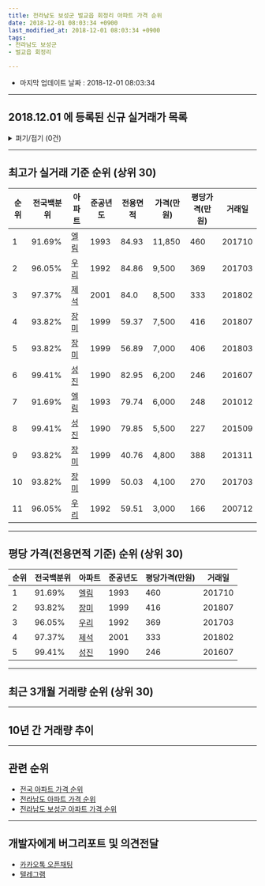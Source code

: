 ```yaml
---
title: 전라남도 보성군 벌교읍 회정리 아파트 가격 순위
date: 2018-12-01 08:03:34 +0900
last_modified_at: 2018-12-01 08:03:34 +0900
tags:
- 전라남도 보성군
- 벌교읍 회정리

---
```


* 마지막 업데이트 날짜 : 2018-12-01 08:03:34

---

## 2018.12.01 에 등록된 신규 실거래가 목록

<details>
<summary>펴기/접기 (0건)</summary>
<div markdown="1">

|아파트|전국백분위|준공년도|전용면적|가격(만원)|평당가격(만원)|거래일|
|---|---|---|---|---|---|---|
|없음|||||||


</div>
</details>

---

## 최고가 실거래 기준 순위 (상위 30)


|순위|전국백분위|아파트|준공년도|전용면적|가격(만원)|평당가격(만원)|거래일|
|---|---|---|---|---|---|---|---|
|1|91.69%|[엘림](https://search.naver.com/search.naver?query=%EC%A0%84%EB%9D%BC%EB%82%A8%EB%8F%84+%EB%B3%B4%EC%84%B1%EA%B5%B0+%EB%B2%8C%EA%B5%90%EC%9D%8D+%ED%9A%8C%EC%A0%95%EB%A6%AC+%EC%97%98%EB%A6%BC)|1993|84.93|11,850|460|201710|
|2|96.05%|[우리](https://search.naver.com/search.naver?query=%EC%A0%84%EB%9D%BC%EB%82%A8%EB%8F%84+%EB%B3%B4%EC%84%B1%EA%B5%B0+%EB%B2%8C%EA%B5%90%EC%9D%8D+%ED%9A%8C%EC%A0%95%EB%A6%AC+%EC%9A%B0%EB%A6%AC)|1992|84.86|9,500|369|201703|
|3|97.37%|[제석](https://search.naver.com/search.naver?query=%EC%A0%84%EB%9D%BC%EB%82%A8%EB%8F%84+%EB%B3%B4%EC%84%B1%EA%B5%B0+%EB%B2%8C%EA%B5%90%EC%9D%8D+%ED%9A%8C%EC%A0%95%EB%A6%AC+%EC%A0%9C%EC%84%9D)|2001|84.0|8,500|333|201802|
|4|93.82%|[장미](https://search.naver.com/search.naver?query=%EC%A0%84%EB%9D%BC%EB%82%A8%EB%8F%84+%EB%B3%B4%EC%84%B1%EA%B5%B0+%EB%B2%8C%EA%B5%90%EC%9D%8D+%ED%9A%8C%EC%A0%95%EB%A6%AC+%EC%9E%A5%EB%AF%B8)|1999|59.37|7,500|416|201807|
|5|93.82%|[장미](https://search.naver.com/search.naver?query=%EC%A0%84%EB%9D%BC%EB%82%A8%EB%8F%84+%EB%B3%B4%EC%84%B1%EA%B5%B0+%EB%B2%8C%EA%B5%90%EC%9D%8D+%ED%9A%8C%EC%A0%95%EB%A6%AC+%EC%9E%A5%EB%AF%B8)|1999|56.89|7,000|406|201803|
|6|99.41%|[성진](https://search.naver.com/search.naver?query=%EC%A0%84%EB%9D%BC%EB%82%A8%EB%8F%84+%EB%B3%B4%EC%84%B1%EA%B5%B0+%EB%B2%8C%EA%B5%90%EC%9D%8D+%ED%9A%8C%EC%A0%95%EB%A6%AC+%EC%84%B1%EC%A7%84)|1990|82.95|6,200|246|201607|
|7|91.69%|[엘림](https://search.naver.com/search.naver?query=%EC%A0%84%EB%9D%BC%EB%82%A8%EB%8F%84+%EB%B3%B4%EC%84%B1%EA%B5%B0+%EB%B2%8C%EA%B5%90%EC%9D%8D+%ED%9A%8C%EC%A0%95%EB%A6%AC+%EC%97%98%EB%A6%BC)|1993|79.74|6,000|248|201012|
|8|99.41%|[성진](https://search.naver.com/search.naver?query=%EC%A0%84%EB%9D%BC%EB%82%A8%EB%8F%84+%EB%B3%B4%EC%84%B1%EA%B5%B0+%EB%B2%8C%EA%B5%90%EC%9D%8D+%ED%9A%8C%EC%A0%95%EB%A6%AC+%EC%84%B1%EC%A7%84)|1990|79.85|5,500|227|201509|
|9|93.82%|[장미](https://search.naver.com/search.naver?query=%EC%A0%84%EB%9D%BC%EB%82%A8%EB%8F%84+%EB%B3%B4%EC%84%B1%EA%B5%B0+%EB%B2%8C%EA%B5%90%EC%9D%8D+%ED%9A%8C%EC%A0%95%EB%A6%AC+%EC%9E%A5%EB%AF%B8)|1999|40.76|4,800|388|201311|
|10|93.82%|[장미](https://search.naver.com/search.naver?query=%EC%A0%84%EB%9D%BC%EB%82%A8%EB%8F%84+%EB%B3%B4%EC%84%B1%EA%B5%B0+%EB%B2%8C%EA%B5%90%EC%9D%8D+%ED%9A%8C%EC%A0%95%EB%A6%AC+%EC%9E%A5%EB%AF%B8)|1999|50.03|4,100|270|201703|
|11|96.05%|[우리](https://search.naver.com/search.naver?query=%EC%A0%84%EB%9D%BC%EB%82%A8%EB%8F%84+%EB%B3%B4%EC%84%B1%EA%B5%B0+%EB%B2%8C%EA%B5%90%EC%9D%8D+%ED%9A%8C%EC%A0%95%EB%A6%AC+%EC%9A%B0%EB%A6%AC)|1992|59.51|3,000|166|200712|


---

## 평당 가격(전용면적 기준) 순위 (상위 30)


|순위|전국백분위|아파트|준공년도|평당가격(만원)|거래일|
|---|---|---|---|---|---|
|1|91.69%|[엘림](https://search.naver.com/search.naver?query=%EC%A0%84%EB%9D%BC%EB%82%A8%EB%8F%84+%EB%B3%B4%EC%84%B1%EA%B5%B0+%EB%B2%8C%EA%B5%90%EC%9D%8D+%ED%9A%8C%EC%A0%95%EB%A6%AC+%EC%97%98%EB%A6%BC)|1993|460|201710|
|2|93.82%|[장미](https://search.naver.com/search.naver?query=%EC%A0%84%EB%9D%BC%EB%82%A8%EB%8F%84+%EB%B3%B4%EC%84%B1%EA%B5%B0+%EB%B2%8C%EA%B5%90%EC%9D%8D+%ED%9A%8C%EC%A0%95%EB%A6%AC+%EC%9E%A5%EB%AF%B8)|1999|416|201807|
|3|96.05%|[우리](https://search.naver.com/search.naver?query=%EC%A0%84%EB%9D%BC%EB%82%A8%EB%8F%84+%EB%B3%B4%EC%84%B1%EA%B5%B0+%EB%B2%8C%EA%B5%90%EC%9D%8D+%ED%9A%8C%EC%A0%95%EB%A6%AC+%EC%9A%B0%EB%A6%AC)|1992|369|201703|
|4|97.37%|[제석](https://search.naver.com/search.naver?query=%EC%A0%84%EB%9D%BC%EB%82%A8%EB%8F%84+%EB%B3%B4%EC%84%B1%EA%B5%B0+%EB%B2%8C%EA%B5%90%EC%9D%8D+%ED%9A%8C%EC%A0%95%EB%A6%AC+%EC%A0%9C%EC%84%9D)|2001|333|201802|
|5|99.41%|[성진](https://search.naver.com/search.naver?query=%EC%A0%84%EB%9D%BC%EB%82%A8%EB%8F%84+%EB%B3%B4%EC%84%B1%EA%B5%B0+%EB%B2%8C%EA%B5%90%EC%9D%8D+%ED%9A%8C%EC%A0%95%EB%A6%AC+%EC%84%B1%EC%A7%84)|1990|246|201607|


---

## 최근 3개월 거래량 순위 (상위 30)


<div style="width:100%;">
    <canvas id="deal_count_ranking" height="250"></canvas>
</div>


<script>
new Chart(document.getElementById("deal_count_ranking"), {
    type: 'horizontalBar',
    data: {
        labels: ['엘림'],
        datasets: [{
            label: '실거래 수',
            data: [1],
            borderColor: "rgba(255, 0, 128, 1)",
            backgroundColor: "rgba(255, 0, 128, 0.5)",
            fill: false,
        }]
    },
    options: {
        responsive: true,
        title: {
            display: true,
            text: '최근 3개월 거래량 순위'
        },
        tooltips: {
            mode: 'index',
            intersect: false,
            callbacks: {
                title: function(tooltipItems, data) {
                    return "실거래 수:";
                },
                label: function(tooltipItem, data) {
                    return data.labels[tooltipItem.index] + ": " + tooltipItem.xLabel;
                }
            }
        },
        hover: {
            mode: 'nearest',
            intersect: true
        },
        scales: {
            xAxes: [{
                display: true,
                scaleLabel: {
                    display: true,
                    labelString: '실거래 수'
                },
                ticks: {
                    suggestedMin: 0,
                }
            }],
            yAxes: [{
                display: true,
                ticks: {
                    autoSkip: false,
                    callback: function(value, index, values) {
                        if (value.length > 15)
                            return value.substr(0, 13) + "...";
                        else
                            return value;
                    }
                },
                scaleLabel: {
                    display: false,
                }
            }]
        }
    }
});

</script>


---

## 10년 간 거래량 추이


<div style="width:100%;">
    <canvas id="deal_progress" height="250"></canvas>
</div>

<script>
new Chart(document.getElementById("deal_progress"), {
    type: 'line',
    data: {
        labels: ['200812','200901','200902','200903','200904','200905','200906','200907','200908','200909','200910','200911','200912','201001','201002','201003','201004','201005','201006','201007','201008','201009','201010','201011','201012','201101','201102','201103','201104','201105','201106','201107','201108','201109','201110','201111','201112','201201','201202','201203','201204','201205','201206','201207','201208','201209','201210','201211','201212','201301','201302','201303','201304','201305','201306','201307','201308','201309','201310','201311','201312','201401','201402','201403','201404','201405','201406','201407','201408','201409','201410','201411','201412','201501','201502','201503','201504','201505','201506','201507','201508','201509','201510','201511','201512','201601','201602','201603','201604','201605','201606','201607','201608','201609','201610','201611','201612','201701','201702','201703','201704','201705','201706','201707','201708','201709','201710','201711','201712','201801','201802','201803','201804','201805','201806','201807','201808','201809','201810','201811','201812'],
        datasets: [{
            label: '실거래 수',
            pointRadius: 1,
            data: [0, 0, 1, 2, 1, 2, 2, 2, 2, 2, 5, 0, 3, 1, 2, 1, 2, 3, 4, 3, 0, 0, 1, 1, 1, 2, 1, 2, 0, 1, 2, 0, 0, 4, 13, 0, 4, 1, 1, 0, 1, 2, 3, 2, 0, 1, 0, 0, 3, 0, 3, 3, 3, 1, 0, 1, 0, 1, 2, 4, 0, 0, 2, 3, 1, 1, 1, 3, 1, 0, 2, 1, 0, 1, 1, 1, 2, 1, 2, 3, 0, 3, 0, 2, 1, 4, 2, 1, 2, 1, 2, 3, 3, 0, 1, 1, 0, 0, 1, 6, 2, 3, 1, 1, 4, 1, 4, 1, 1, 3, 3, 2, 4, 2, 4, 3, 4, 2, 1, 0, 0],
            borderColor: "rgba(255, 201, 14, 1)",
            backgroundColor: "rgba(255, 201, 14, 0.5)",
            fill: true,
        }]
    },
    options: {
        responsive: true,
        title: {
            display: true,
            text: '10년간 거래량 추이'
        },
        tooltips: {
            mode: 'index',
            intersect: false,
        },
        hover: {
            mode: 'nearest',
            intersect: true
        },
        scales: {
            xAxes: [{
                display: true,
                scaleLabel: {
                    display: true,
                    labelString: '년/월'
                }
            }],
            yAxes: [{
                display: true,
                ticks: {
                    suggestedMin: 0,
                },
                scaleLabel: {
                    display: true,
                    labelString: '실거래 수'
                }
            }]
        }
    }
});

</script>


---

## 관련 순위

- [전국 아파트 가격 순위](https://inasie.github.io/apt-ranking/전국)
- [전라남도 아파트 가격 순위](https://inasie.github.io/apt-ranking/전라남도)
- [전라남도 보성군 아파트 가격 순위](https://inasie.github.io/apt-ranking/전라남도-보성군)


---

## 개발자에게 버그리포트 및 의견전달

- [카카오톡 오픈채팅](https://open.kakao.com/o/gLJUAP4)
- [텔레그램](https://t.me/inasie)

